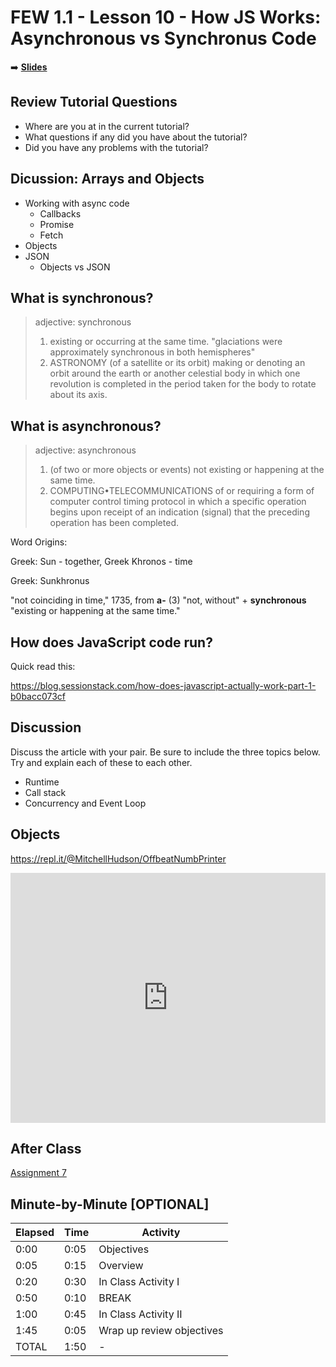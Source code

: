 <!-- .slide: data-background="./Images/header.svg" data-background-repeat="none" data-background-size="40% 40%" data-background-position="center 10%" class="header" -->
# FEW 1.1 - Lesson 10 - How JS Works: Asynchronous vs Synchronus Code

<!-- Put a link to the slides so that students can find them -->

➡️ [**Slides**](/Syllabus-Template/Slides/Lesson1.html ':ignore')

<!-- > -->

## Review Tutorial Questions 

- Where are you at in the current tutorial?
- What questions if any did you have about the tutorial?
- Did you have any problems with the tutorial?

<!-- > -->

## Dicussion: Arrays and Objects

- Working with async code
  - Callbacks
  - Promise
  - Fetch
- Objects 
- JSON
  - Objects vs JSON

<!-- > -->

## What is synchronous?

> adjective: synchronous
> 1. existing or occurring at the same time. "glaciations were approximately synchronous in both hemispheres"
> 2. ASTRONOMY (of a satellite or its orbit) making or denoting an orbit around the earth or another celestial body in which one revolution is completed in the period taken for the body to rotate about its axis.

<!-- > --> 

## What is asynchronous? 

> adjective: asynchronous
> 1. (of two or more objects or events) not existing or happening at the same time.
> 2. COMPUTING•TELECOMMUNICATIONS of or requiring a form of computer control timing protocol in which a specific operation begins upon receipt of an indication (signal) that the preceding operation has been completed.

<!-- > --> 

Word Origins:

Greek: Sun - together, Greek Khronos - time

Greek: Sunkhronus

"not coinciding in time," 1735, from **a-** (3) "not, without" + **synchronous** "existing or happening at the same time."

<!-- > -->

## How does JavaScript code run? 

Quick read this: 

https://blog.sessionstack.com/how-does-javascript-actually-work-part-1-b0bacc073cf

## Discussion 

Discuss the article with your pair. Be sure to include the three topics below. Try and explain each of these to each other. 

- Runtime
- Call stack
- Concurrency and Event Loop

<!-- > -->

## Objects 

https://repl.it/@MitchellHudson/OffbeatNumbPrinter

<iframe height="400px" width="100%" src="https://repl.it/@MitchellHudson/OffbeatNumbPrinter?lite=true" scrolling="no" frameborder="no" allowtransparency="true" allowfullscreen="true" sandbox="allow-forms allow-pointer-lock allow-popups allow-same-origin allow-scripts allow-modals"></iframe>

## After Class

[Assignment 7](../assignments/assignment-07.md)

<!-- > -->

## Minute-by-Minute [OPTIONAL]

| **Elapsed** | **Time**  | **Activity**              |
| ----------- | --------- | ------------------------- |
| 0:00        | 0:05      | Objectives                |
| 0:05        | 0:15      | Overview                  |
| 0:20        | 0:30      | In Class Activity I       |
| 0:50        | 0:10      | BREAK                     |
| 1:00        | 0:45      | In Class Activity II      |
| 1:45        | 0:05      | Wrap up review objectives |
| TOTAL       | 1:50      | -                         |
